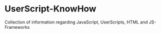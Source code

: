 # UserScript-KnowHow
Collection of information regarding JavaScript, UserScripts, HTML and JS-Frameworks
